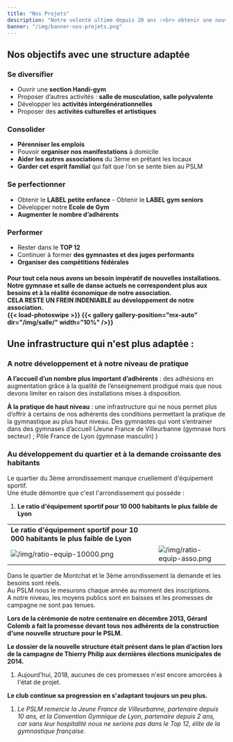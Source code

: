 ```yaml
---
title: "Nos Projets"
description: "Notre volonté ultime depuis 20 ans :<br> obtenir une nouvelle structure d’entrainement adaptée à notre activité en pleine expansion."
banner: "/img/banner-nos-projets.png"
---
```


## Nos objectifs avec une structure adaptée

### Se diversifier

* Ouvrir une **section Handi-gym**  
* Proposer d’autres activités : **salle de musculation, salle polyvalente**  
* Développer les **activités intergénérationnelles**  
* Proposer des **activités culturelles et artistiques**  

### Consolider

* **Pérenniser les emplois**  
* Pouvoir **organiser nos manifestations** à domicile  
* **Aider les autres associations** du 3ème en prêtant les locaux  
* **Garder cet esprit familial** qui fait que l’on se sente bien au PSLM  

### Se perfectionner

* Obtenir le **LABEL petite enfance** - Obtenir le **LABEL gym seniors**  
* Développer notre **Ecole de Gym**  
* **Augmenter le nombre d’adhérents**  

### Performer

* Rester dans le **TOP 12**  
* Continuer à former **des gymnastes et des juges performants**  
* **Organiser des compétitions fédérales**  

#### Pour tout cela nous avons un besoin impératif de nouvelles installations. <br>Notre gymnase et salle de danse actuels ne correspondent plus aux besoins et à la réalité économique de notre association.<br> CELA RESTE UN FREIN  INDENIABLE au développement de notre association. <br>{{< load-photoswipe >}} {{< gallery gallery-position="mx-auto" dir="/img/salle/" width="10%" />}}


## Une infrastructure qui n'est plus adaptée :  

### A notre développement et à notre niveau de pratique

**A l’accueil d’un nombre plus important d’adhérents** : des adhésions en augmentation grâce à la qualité de l’enseignement prodigué mais que nous devons limiter en raison des installations mises à disposition.  

**À la pratique de haut niveau** : une infrastructure qui ne nous permet plus d’offrir à certains de nos adhérents des conditions permettant la pratique de la gymnastique au plus haut niveau. Des gymnastes qui vont s’entrainer dans des gymnases d’accueil (Jeune France de Villeurbanne (gymnase hors secteur) ; Pôle France de Lyon (gymnase masculin) )

### Au développement du quartier et à la demande croissante des habitants

Le quartier du 3ème arrondissement manque cruellement d'équipement sportif.   
Une étude démontre que c'est l'arrondissement qui posséde :

1. **Le ratio d'équipement sportif pour 10 000 habitants le plus faible de Lyon**

|  |  |
|----------------------------------------------------------------------------|-----------------------------------------------------------|
| **Le ratio d'équipement sportif pour 10 000 habitants le plus faible de Lyon** |
| ![/img/ratio-equip-10000.png](/img/ratio-equip-10000.png)                  | ![/img/ratio-equip-asso.png](/img/ratio-equip-asso.png)   |

Dans le quartier de Montchat et le 3ème arrondissement la demande et les besoins sont réels.   
Au PSLM nous le mesurons chaque année au moment des inscriptions.  
A notre niveau, les moyens publics sont en baisses et les promesses de campagne ne sont pas tenues.  

**Lors de la cérémonie de notre centenaire en décembre 2013, Gérard Colomb a fait la promesse devant tous nos adhérents de la construction d'une nouvelle structure pour le PSLM.**

**Le dossier de la nouvelle structure était présent dans le plan d’action lors de la campagne de Thierry Philip aux dernières élections municipales de 2014.**  

1. Aujourd'hui, 2018, aucunes de ces promesses n'est encore amorcées à l'état de projet.

**Le club continue sa progression en s'adaptant toujours un peu plus.**  

1. *Le PSLM remercie la Jeune France de Villeurbanne, partenaire depuis 10 ans, et la Convention Gymnique de Lyon, partenaire depuis 2 ans, car sans leur hospitalité nous ne serions pas dans le Top 12, élite de la gymnastique française.*
